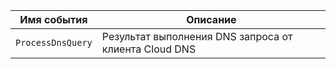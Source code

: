 Имя события | Описание
--- | ---
`ProcessDnsQuery` | Результат выполнения DNS запроса от клиента Cloud DNS
